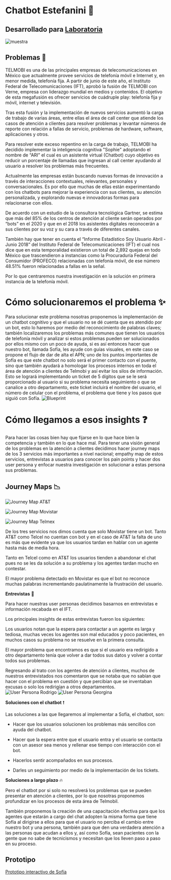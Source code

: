 # Chatbot Estefanini :space_invader:
## Desarrollado para [Laboratoria](https://www.laboratoria.la/)
![muestra](img/ipcb.jpg)
## Problemas :anger:

TELMOBI es una de las principales empresas de telecomunicaciones en México que actualmente provee servicios de telefonía móvil e Internet y, en menor medida, telefonía fija. A partir de junio de este año, el Instituto Federal de Telecomunicaciones (IFT), aprobó la fusión de TELMOBI con Verne, empresa con liderazgo mundial en medios y contenidos. El objetivo de esta megafusión es ofrecer servicios de cuádruple play: telefonía fija y móvil, internet y televisión.

Tras esta fusión y la implementación de nuevos servicios aumentó la carga de trabajo de varias áreas, entre ellas el área de call center que atiende los casos de atención a clientes para resolver problemas y levantar números de reporte con relación a fallas de servicio, problemas de hardware, software, aplicaciones y otros.

Para resolver este exceso repentino en la carga de trabajo, TELMOBI ha decidido implementar la inteligencia cognitiva "Sophie" adoptando el nombre de “ARI” el cual es un asistente virtual (Chatbot) cuyo objetivo es reducir un porcentaje de llamadas que ingresan al call center ayudando al usuario a resolver los problemas más frecuentes.

Actualmente las empresas están buscando nuevas formas de innovación a través de interacciones contextuales, relevantes, personales y conversacionales. Es por ello que muchas de ellas están experimentando con los chatbots para mejorar la experiencia con sus clientes, su atención personalizada, y explorando nuevas e innovadoras formas para relacionarse con ellos.

De acuerdo con un estudio de la consultora tecnológica Gartner, se estima que más del 85% de los centros de atención al cliente serán operados por “bots” en el 2020 y que en el 2018 los asistentes digitales reconocerán a sus clientes por su voz y su cara a través de diferentes canales.

También hay que tener en cuenta el “Informe Estadístico Soy Usuario Abril - Junio 2018” del Instituto Federal de Telecomunicaciones (IFT) el cual nos dice que en esta temporalidad existieron un total de 2,892 quejas en todo México que trascendieron a instancias como la Procuraduría Federal del Consumidor (PROFECO) relacionadas con telefonía móvil, de ese número 48.51% fueron relacionadas a fallas en la señal.

Por lo que centraremos nuestra investigación en la solución en primera instancia de la telefonía móvil.

# Cómo solucionaremos el problema :sparkles:

Para solucionar este problema nosotras proponemos la implementación de un chatbot cognitivo y que el usuario no se dé cuenta que es atendido por un bot, esto lo haremos por medio del reconocimiento de palabras claves; también localizaremos los problemas más comunes que tienen los usuarios de telefonía móvil y analizar si estos problemas pueden ser solucionados por ellos mismo con un poco de ayuda, si es así entonces hacer que nuestro bot, llamada Sofía, les ayude con guías visuales, en este caso se propone el flujo de dar de alta el APN; uno de los puntos importantes de Sofía es que este chatbot no solo será el primer contacto con el puente, sino que también ayudará a homologar los procesos internos en toda el área de atención a clientes de Telmobi y así evitar los silos de información. Esto se logrará implementando un ticket de 5 dígitos que se le será proporcionado al usuario si su problema necesita seguimiento o que se canalice a otro departamento, este ticket incluirá el nombre del usuario, el número de celular con el problema, el problema que tiene y los pasos que siguió con Sofía.
![Blueprint](img/bp1.jpg)
# Cómo llegamos a esos insights :question:

Para hacer las cosas bien hay que fijarse en lo que hace bien la competencia y también en lo que hace mal. Para tener una visión general de los problemas en la atención a clientes decidimos hacer journey maps de los 3 servicios más importantes a nivel nacional; empathy map de estos servicios, entrevistas a usuarios para conocer los pain points y hacer dos user persona y enfocar nuestra investigación en solucionar a estas persona sus problemas.

## Journey Maps :chart_with_downwards_trend:

![Journey Map AT&T](img/jmatt.jpg)

![Journey Map Movistar](img/jmatt.jpg)

![Journey Map Telmex](img/jmt.jpg)

De los tres servicios nos dimos cuenta que solo Movistar tiene un bot. Tanto AT&T como Telcel no cuentan con bot y en el caso de AT&T la falta de uno es más que evidente ya que los usuarios tardan en hablar con un agente hasta más de media hora.

Tanto en Telcel como en AT&T los usuarios tienden a abandonar el chat pues no se les da solución a su problema y los agentes tardan mucho en contestar.

El mayor problema detectado en Movistar es que el bot no reconoce muchas palabras incrementando paulatinamente la frustración del usuario.

**Entrevistas** :hear_no_evil:

Para hacer nuestras user personas decidimos basarnos en entrevistas e información recabada en el IFT.

Los principales insights de estas entrevistas fueron los siguientes:

Los usuarios notan que la espera para contactar a un agente es larga y tediosa, muchas veces los agentes son mal educados y poco pacientes, en muchos casos su problema no se resuelve en la primera consulta.

El mayor problema que encontramos es que si el usuario era redirigido a otro departamento tenía que volver a dar todos sus datos y volver a contar todos sus problemas.

Regresando al trato con los agentes de atención a clientes, muchos de nuestros entrevistados nos comentaron que se notaba que no sabían que hacer con el problema en cuestión y que percibían que se inventaban excusas o solo los redirigían a otros departamentos.
![User Persona Rodrigo](img/upr.jpg)
![User Persona Georgina](img/upg.jpg)

**Soluciones con el chatbot** :exclamation:

Las soluciones a las que llegaremos al implementar a Sofía, el chatbot, son:

- Hacer que los usuarios solucionen los problemas más sencillos con ayuda del chatbot.

- Hacer que la espera entre que el usuario entra y el usuario se contacta con un asesor sea menos y rellenar ese tiempo con interacción con el bot.

- Hacerlos sentir acompañados en sus procesos.

- Darles un seguimiento por medio de la implementación de los tickets.

**Soluciones a largo plazo** :fire:

Pero el chatbot por si solo no resolverá los problemas que se pueden presentar en atención a clientes, por lo que nosotras proponemos profundizar en los procesos de esta área de Telmobil.

También proponemos la creación de una capacitación efectiva para que los agentes que estarán a cargo del chat adopten la misma forma que tiene Sofía al dirigirse a ellos para que el usuario no perciba el cambio entre nuestro bot y una persona, también para que den una verdadera atención a las personas que acudan a ellos y, así como Sofía, sean pacientes con la gente que no sabe de tecnicismos y necesitan que los lleven paso a paso en su proceso.

## Prototipo
[Prototipo interactivo de Sofía](https://www.facebook.com/TelmobiCom/)
